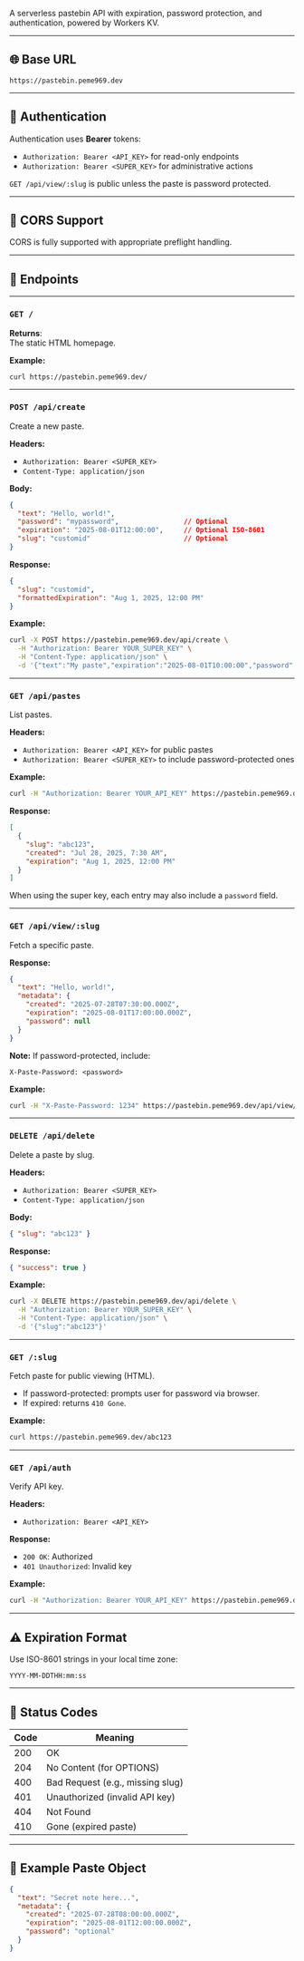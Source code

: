 
A serverless pastebin API with expiration, password protection, and authentication, powered by Workers KV.

---

## 🌐 Base URL

```
https://pastebin.peme969.dev
```

---

## 🔐 Authentication

Authentication uses **Bearer** tokens:

- `Authorization: Bearer <API_KEY>` for read-only endpoints
- `Authorization: Bearer <SUPER_KEY>` for administrative actions

`GET /api/view/:slug` is public unless the paste is password protected.

---

## 🔁 CORS Support

CORS is fully supported with appropriate preflight handling.

---

## 📂 Endpoints

---

### `GET /`

**Returns**:  
The static HTML homepage.

**Example:**
```bash
curl https://pastebin.peme969.dev/
```

---

### `POST /api/create`

Create a new paste.

**Headers:**
- `Authorization: Bearer <SUPER_KEY>`
- `Content-Type: application/json`

**Body:**
```json
{
  "text": "Hello, world!",
  "password": "mypassword",                // Optional
  "expiration": "2025-08-01T12:00:00",     // Optional ISO-8601
  "slug": "customid"                       // Optional
}
```

**Response:**
```json
{
  "slug": "customid",
  "formattedExpiration": "Aug 1, 2025, 12:00 PM"
}
```

**Example:**
```bash
curl -X POST https://pastebin.peme969.dev/api/create \
  -H "Authorization: Bearer YOUR_SUPER_KEY" \
  -H "Content-Type: application/json" \
  -d '{"text":"My paste","expiration":"2025-08-01T10:00:00","password":"1234"}'
```

---

### `GET /api/pastes`

List pastes.

**Headers:**
- `Authorization: Bearer <API_KEY>` for public pastes
- `Authorization: Bearer <SUPER_KEY>` to include password-protected ones

**Example:**
```bash
curl -H "Authorization: Bearer YOUR_API_KEY" https://pastebin.peme969.dev/api/pastes
```

**Response:**
```json
[
  {
    "slug": "abc123",
    "created": "Jul 28, 2025, 7:30 AM",
    "expiration": "Aug 1, 2025, 12:00 PM"
  }
]
```

When using the super key, each entry may also include a `password` field.

---

### `GET /api/view/:slug`

Fetch a specific paste.

**Response:**
```json
{
  "text": "Hello, world!",
  "metadata": {
    "created": "2025-07-28T07:30:00.000Z",
    "expiration": "2025-08-01T17:00:00.000Z",
    "password": null
  }
}
```

**Note:** If password-protected, include:
```http
X-Paste-Password: <password>
```

**Example:**
```bash
curl -H "X-Paste-Password: 1234" https://pastebin.peme969.dev/api/view/my-paste
```

---

### `DELETE /api/delete`

Delete a paste by slug.

**Headers:**
- `Authorization: Bearer <SUPER_KEY>`
- `Content-Type: application/json`

**Body:**
```json
{ "slug": "abc123" }
```

**Response:**
```json
{ "success": true }
```

**Example:**
```bash
curl -X DELETE https://pastebin.peme969.dev/api/delete \
  -H "Authorization: Bearer YOUR_SUPER_KEY" \
  -H "Content-Type: application/json" \
  -d '{"slug":"abc123"}'
```

---

### `GET /:slug`

Fetch paste for public viewing (HTML).  
- If password-protected: prompts user for password via browser.
- If expired: returns `410 Gone`.

**Example:**
```bash
curl https://pastebin.peme969.dev/abc123
```

---

### `GET /api/auth`

Verify API key.

**Headers:**
- `Authorization: Bearer <API_KEY>`

**Response:**
- `200 OK`: Authorized
- `401 Unauthorized`: Invalid key

**Example:**
```bash
curl -H "Authorization: Bearer YOUR_API_KEY" https://pastebin.peme969.dev/api/auth
```

---

## ⚠️ Expiration Format

Use ISO-8601 strings in your local time zone:

```
YYYY-MM-DDTHH:mm:ss
```

---

## 🛑 Status Codes

| Code | Meaning                     |
|------|-----------------------------|
| 200  | OK                          |
| 204  | No Content (for OPTIONS)    |
| 400  | Bad Request (e.g., missing slug) |
| 401  | Unauthorized (invalid API key) |
| 404  | Not Found                   |
| 410  | Gone (expired paste)        |

---

## 🧾 Example Paste Object

```json
{
  "text": "Secret note here...",
  "metadata": {
    "created": "2025-07-28T08:00:00.000Z",
    "expiration": "2025-08-01T12:00:00.000Z",
    "password": "optional"
  }
}
```